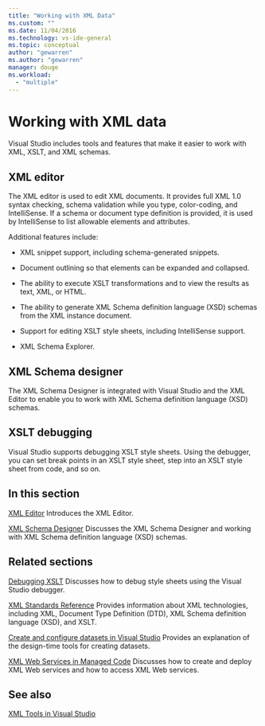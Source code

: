 ```yaml
---
title: "Working with XML Data"
ms.custom: ""
ms.date: 11/04/2016
ms.technology: vs-ide-general
ms.topic: conceptual
author: "gewarren"
ms.author: "gewarren"
manager: douge
ms.workload:
  - "multiple"
---
```

# Working with XML data

Visual Studio includes tools and features that make it easier to work with XML, XSLT, and XML schemas.

## XML editor

The XML editor is used to edit XML documents. It provides full XML 1.0 syntax checking, schema validation while you type, color-coding, and IntelliSense. If a schema or document type definition is provided, it is used by IntelliSense to list allowable elements and attributes.

Additional features include:

- XML snippet support, including schema-generated snippets.

- Document outlining so that elements can be expanded and collapsed.

- The ability to execute XSLT transformations and to view the results as text, XML, or HTML.

- The ability to generate XML Schema definition language (XSD) schemas from the XML instance document.

- Support for editing XSLT style sheets, including IntelliSense support.

- XML Schema Explorer.

## XML Schema designer

The XML Schema Designer is integrated with Visual Studio and the XML Editor to enable you to work with XML Schema definition language (XSD) schemas.

## XSLT debugging

Visual Studio supports debugging XSLT style sheets. Using the debugger, you can set break points in an XSLT style sheet, step into an XSLT style sheet from code, and so on.

## In this section

[XML Editor](../xml-tools/xml-editor.md)
Introduces the XML Editor.

[XML Schema Designer](../xml-tools/xml-schema-designer.md)
Discusses the XML Schema Designer and working with XML Schema definition language (XSD) schemas.

## Related sections

[Debugging XSLT](../xml-tools/debugging-xslt.md)
Discusses how to debug style sheets using the Visual Studio debugger.

[XML Standards Reference](http://msdn.microsoft.com/79c78508-c9d0-423a-a00f-672e855de401)
Provides information about XML technologies, including XML, Document Type Definition (DTD), XML Schema definition language (XSD), and XSLT.

[Create and configure datasets in Visual Studio](../data-tools/create-and-configure-datasets-in-visual-studio.md)
Provides an explanation of the design-time tools for creating datasets.

[XML Web Services in Managed Code](http://msdn.microsoft.com/c9a7dc25-3e68-4723-bfb7-de4320830196)
Discusses how to create and deploy XML Web services and how to access XML Web services.

## See also

[XML Tools in Visual Studio](../xml-tools/xml-tools-in-visual-studio.md)